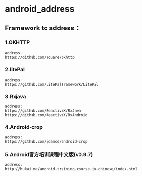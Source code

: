 # android_address

## Framework to address：
### 1.OKHTTP
    address：
    https://github.com/square/okhttp
   
### 2.litePal
    address：
    https://github.com/LitePalFramework/LitePal
  
### 3.Rxjava
    address:
    https://github.com/ReactiveX/RxJava
    https://github.com/ReactiveX/RxAndroid 
    
### 4.Android-crop
    address:
    https://github.com/jdamcd/android-crop
    
### 5.Android官方培训课程中文版(v0.9.7)
    address:
    http://hukai.me/android-training-course-in-chinese/index.html
